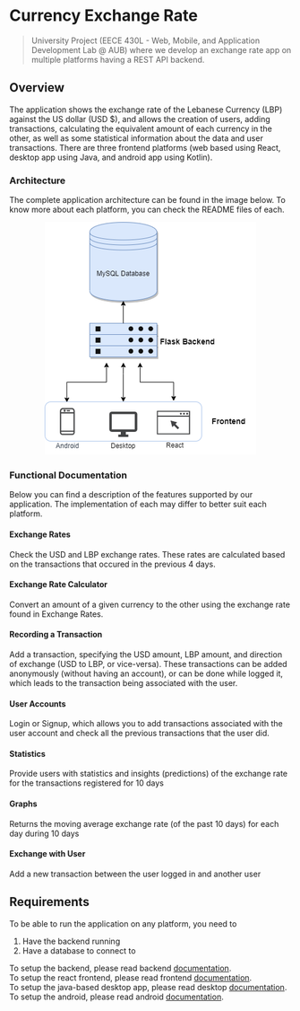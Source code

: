 # Currency Exchange Rate

> University Project (EECE 430L - Web, Mobile, and Application Development Lab @ AUB) where we develop an exchange rate app on multiple platforms having a REST API backend.

## Overview
The application shows the exchange rate of the Lebanese Currency (LBP) against the US dollar (USD $), and allows the creation of users, adding transactions, calculating the equivalent amount of each currency in the other, as well as some statistical information about the data and user transactions. 
There are three frontend platforms (web based using React, desktop app using Java, and android app using Kotlin).

### Architecture
The complete application architecture can be found in the image below. To know more about each platform, you can check the README files of each.

<p align="center">
  <img src="res/architecture.png?raw=true"/>
</p>

### Functional Documentation
Below you can find a description of the features supported by our application. The implementation of each may differ to better suit each platform.

#### Exchange Rates
Check the USD and LBP exchange rates. These rates are calculated based on the transactions that occured in the previous 4 days.
#### Exchange Rate Calculator
Convert an  amount of a given currency to the other using the exchange rate found in Exchange Rates.
#### Recording a Transaction
Add a transaction, specifying the USD amount, LBP amount, and direction of exchange (USD to LBP, or vice-versa). These transactions can be added anonymously (without having an account), or can be done while logged it, which leads to the transaction being associated with the user.
#### User Accounts
Login or Signup, which allows you to add transactions associated with the user account and check all the previous transactions that the user did. 
#### Statistics
Provide users with statistics and insights (predictions) of the exchange rate for the transactions registered for 10 days
#### Graphs
Returns the moving average exchange rate (of the past 10 days) for each day during 10 days
#### Exchange with  User
Add a new transaction between the user logged in and another user

## Requirements
To be able to run the application on any platform, you need to 

 1. Have the backend running
 2. Have a database to connect to

To setup the backend, please read backend [documentation](backend/README.md).</br>
To setup the react frontend, please read frontend [documentation](frontend/README.md).</br>
To setup the java-based desktop app, please read desktop [documentation](desktop/README.md).</br>
To setup the android, please read android [documentation](android/README.md).
